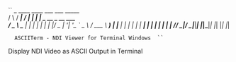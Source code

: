 ``   _    ____   ____ ___ ___ _____                   
    / \  / ___| / ___|_ _|_ _|_   _|___ _ __ _ __ ___  
   / _ \ \___ \| |    | | | |  | |/ _ | '__| '_ ` _ \ 
  / ___ \ ___) | |___ | | | |  | |  __| |  | | | | | |
 /_/   \_|____/ \____|___|___| |_|\___|_|  |_| |_| |_|
                                                      
      ASCIITerm - NDI Viewer for Terminal Windows  ``
Display NDI Video as ASCII Output in Terminal
